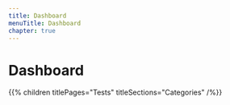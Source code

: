 ```yaml
---
title: Dashboard
menuTitle: Dashboard
chapter: true
---
```


# Dashboard

{{% children titlePages="Tests" titleSections="Categories" /%}}
